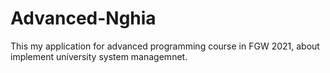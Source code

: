 # Advanced-Nghia
This my application for advanced programming course in FGW 2021, about implement university system managemnet.

